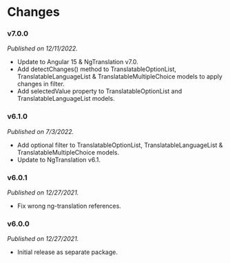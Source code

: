 # Changes

### v7.0.0
_Published on 12/11/2022._

* Update to Angular 15 & NgTranslation v7.0.
* Add detectChanges() method to TranslatableOptionList, TranslatableLanguageList
  & TranslatableMultipleChoice models to apply changes in filter.
* Add selectedValue property to TranslatableOptionList and TranslatableLanguageList
  models.

### v6.1.0
_Published on 7/3/2022._

* Add optional filter to TranslatableOptionList, TranslatableLanguageList & TranslatableMultipleChoice models.
* Update to NgTranslation v6.1.

### v6.0.1
_Published on 12/27/2021._

* Fix wrong ng-translation references.

### v6.0.0
_Published on 12/27/2021._

* Initial release as separate package.
